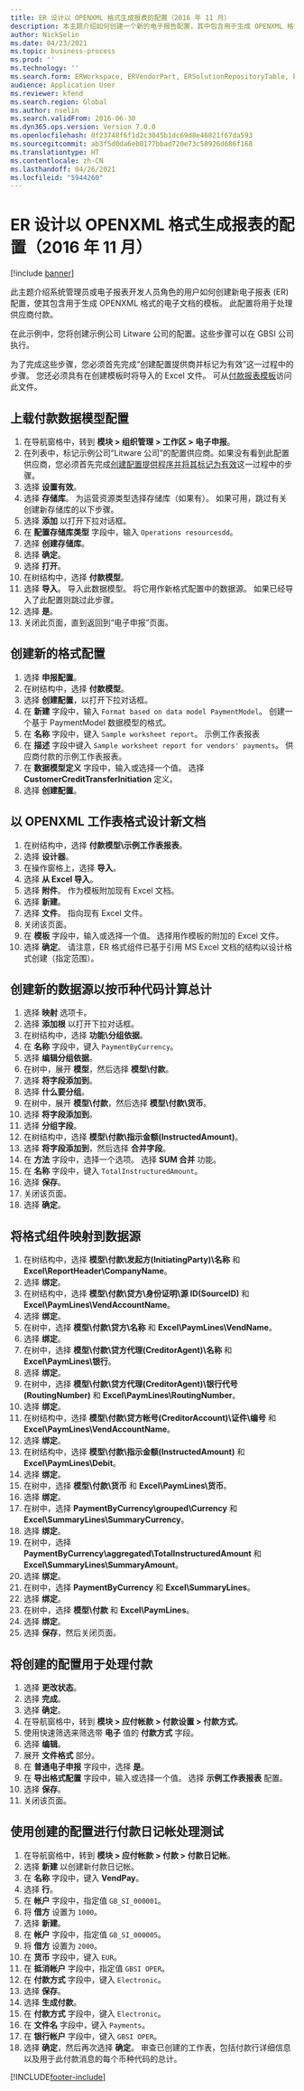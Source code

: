 ```yaml
---
title: ER 设计以 OPENXML 格式生成报表的配置（2016 年 11 月）
description: 本主题介绍如何创建一个新的电子报告配置，其中包含用于生成 OPENXML 格式的电子文档的模板。
author: NickSelin
ms.date: 04/23/2021
ms.topic: business-process
ms.prod: ''
ms.technology: ''
ms.search.form: ERWorkspace, ERVendorPart, ERSolutionRepositoryTable, ERSolutionRepositoryCreateDropDialog, ERSolutionImport,  ERSolutionTable, ERSolutionCreateDropDialog, EROperationDesigner, ERDataSourceAddDropDialog, ERModelGroupByFunctionEditor, VendPaymMode, LedgerJournalTable, LedgerJournalTransVendPaym
audience: Application User
ms.reviewer: kfend
ms.search.region: Global
ms.author: nselin
ms.search.validFrom: 2016-06-30
ms.dyn365.ops.version: Version 7.0.0
ms.openlocfilehash: 0f23748f6f1d2c3045b1dc69d8e46821f67da593
ms.sourcegitcommit: ab3f5d0da6eb0177bbad720e73c58926d686f168
ms.translationtype: HT
ms.contentlocale: zh-CN
ms.lasthandoff: 04/26/2021
ms.locfileid: "5944260"
---
```

# <a name="er-design-a-configuration-for-generating-reports-in-openxml-format-november-2016"></a>ER 设计以 OPENXML 格式生成报表的配置（2016 年 11 月）

[!include [banner](../../includes/banner.md)]

此主题介绍系统管理员或电子报表开发人员角色的用户如何创建新电子报表 (ER) 配置，使其包含用于生成 OPENXML 格式的电子文档的模板。 此配置将用于处理供应商付款。

在此示例中，您将创建示例公司 Litware 公司的配置。这些步骤可以在 GBSI 公司执行。

为了完成这些步骤，您必须首先完成“创建配置提供商并标记为有效”这一过程中的步骤。 您还必须具有在创建模板时将导入的 Excel 文件。 可从[付款报表模板](https://download.microsoft.com/download/3/f/0/3f0658b2-042c-43cf-a776-0f4c7f7cfe4e/SampleVendPaymWsReport.xlsx)访问此文件。


## <a name="upload-the-payments-data-model-configuration"></a>上载付款数据模型配置
1. 在导航窗格中，转到 **模块 > 组织管理 > 工作区 > 电子申报**。
2. 在列表中，标记示例公司“Litware 公司”的配置供应商。如果没有看到此配置供应商，您必须首先完成[创建配置提供程序并将其标记为有效](er-configuration-provider-mark-it-active-2016-11.md)这一过程中的步骤。
3. 选择 **设置有效**。
4. 选择 **存储库**。 为运营资源类型选择存储库（如果有）。 如果可用，跳过有关创建新存储库的以下步骤。  
5. 选择 **添加** 以打开下拉对话框。
6. 在 **配置存储库类型** 字段中，输入 `Operations resourcesdd`。
7. 选择 **创建存储库**。
8. 选择 **确定**。
9. 选择 **打开**。
10. 在树结构中，选择 **付款模型**。
11. 选择 **导入**。 导入此数据模型。 将它用作新格式配置中的数据源。 如果已经导入了此配置则跳过此步骤。  
12. 选择 **是**。
13. 关闭此页面，直到返回到“电子申报”页面。

## <a name="create-a-new-format-configuration"></a>创建新的格式配置
1. 选择 **申报配置**。
2. 在树结构中，选择 **付款模型**。
3. 选择 **创建配置**，以打开下拉对话框。
4. 在 **新建** 字段中，输入 `Format based on data model PaymentModel`。 创建一个基于 PaymentModel 数据模型的格式。
5. 在 **名称** 字段中，键入 `Sample worksheet report`。 示例工作表报表  
6. 在 **描述** 字段中键入 `Sample worksheet report for vendors' payments`。 供应商付款的示例工作表报表。  
7. 在 **数据模型定义** 字段中，输入或选择一个值。 选择 **CustomerCreditTransferInitiation** 定义。  
8. 选择 **创建配置**。

## <a name="design-a-new-document-in-openxml-worksheet-format"></a>以 OPENXML 工作表格式设计新文档
1. 在树结构中，选择 **付款模型\示例工作表报表**。
2. 选择 **设计器**。
3. 在操作窗格上，选择 **导入**。
4. 选择 **从 Excel 导入**。
5. 选择 **附件**。 作为模板附加现有 Excel 文档。  
6. 选择 **新建**。
7. 选择 **文件**。 指向现有 Excel 文件。  
8. 关闭该页面。
9. 在 **模板** 字段中，输入或选择一个值。 选择用作模板的附加的 Excel 文件。  
10. 选择 **确定**。 请注意，ER 格式组件已基于引用 MS Excel 文档的结构以设计格式创建（指定范围）。  

## <a name="create-a-new-data-source-to-calculate-totals-by-currency-codes"></a>创建新的数据源以按币种代码计算总计
1. 选择 **映射** 选项卡。
2. 选择 **添加根** 以打开下拉对话框。
3. 在树结构中，选择 **功能\分组依据**。
4. 在 **名称** 字段中，键入 `PaymentByCurrency`。
5. 选择 **编辑分组依据**。
6. 在树中，展开 **模型**，然后选择 **模型\付款**。
7. 选择 **将字段添加到**。
8. 选择 **什么要分组**。
9. 在树中，展开 **模型\付款**，然后选择 **模型\付款\货币**。
10. 选择 **将字段添加到**。
11. 选择 **分组字段**。
12. 在树结构中，选择 **模型\付款\指示金额(InstructedAmount)**。
13. 选择 **将字段添加到**，然后选择 **合并字段**。
14. 在 **方法** 字段中，选择一个选项。 选择 **SUM 合并** 功能。  
15. 在 **名称** 字段中，键入 `TotalInstructuredAmount`。
16. 选择 **保存**。
17. 关闭该页面。
18. 选择 **确定**。

## <a name="map-format-components-to-data-sources"></a>将格式组件映射到数据源
1. 在树结构中，选择 **模型\付款\发起方(InitiatingParty)\名称** 和 **Excel\ReportHeader\CompanyName**。
2. 选择 **绑定**。
3. 在树结构中，选择 **模型\付款\贷方\身份证明\源 ID(SourceID)** 和 **Excel\PaymLines\VendAccountName**。
4. 选择 **绑定**。
5. 在树中，选择 **模型\付款\贷方\名称** 和 **Excel\PaymLines\VendName**。
6. 选择 **绑定**。
7. 在树中，选择 **模型\付款\贷方代理(CreditorAgent)\名称** 和 **Excel\PaymLines\银行**。
8. 选择 **绑定**。
9. 在树中，选择 **模型\付款\贷方代理(CreditorAgent)\银行代号(RoutingNumber)** 和 **Excel\PaymLines\RoutingNumber**。
10. 选择 **绑定**。
11. 在树结构中，选择 **模型\付款\贷方帐号(CreditorAccount)\证件\编号** 和 **Excel\PaymLines\VendAccountName**。
12. 选择 **绑定**。
13. 在树结构中，选择 **模型\付款\指示金额(InstructedAmount)** 和 **Excel\PaymLines\Debit**。
14. 选择 **绑定**。
15. 在树中，选择 **模型\付款\货币** 和 **Excel\PaymLines\货币**。
16. 选择 **绑定**。
17. 在树中，选择 **PaymentByCurrency\grouped\Currency** 和 **Excel\SummaryLines\SummaryCurrency**。
18. 选择 **绑定**。
19. 在树中，选择 **PaymentByCurrency\aggregated\TotalInstructuredAmount** 和 **Excel\SummaryLines\SummaryAmount**。
20. 选择 **绑定**。
21. 在树中，选择 **PaymentByCurrency** 和 **Excel\SummaryLines**。
22. 选择 **绑定**。
23. 在树中，选择 **模型\付款** 和 **Excel\PaymLines**。
24. 选择 **绑定**。
25. 选择 **保存**，然后关闭页面。

## <a name="use-the-created-configuration-for-payments-processing"></a>将创建的配置用于处理付款
1. 选择 **更改状态**。
2. 选择 **完成**。
3. 选择 **确定**。
4. 在导航窗格中，转到 **模块 > 应付帐款 > 付款设置 > 付款方式**。
5. 使用快速筛选来筛选带 **电子** 值的 **付款方式** 字段。
6. 选择 **编辑**。
7. 展开 **文件格式** 部分。
8. 在 **普通电子申报** 字段中，选择 **是**。
9. 在 **导出格式配置** 字段中，输入或选择一个值。 选择 **示例工作表报表** 配置。  
10. 选择 **保存**。
11. 关闭该页面。

## <a name="use-the-created-configuration-for-testing-of-payment-journals-processing"></a>使用创建的配置进行付款日记帐处理测试
1. 在导航窗格中，转到 **模块 > 应付帐款 > 付款 > 付款日记帐**。
2. 选择 **新建** 以创建新付款日记帐。
3. 在 **名称** 字段中，键入 **VendPay**。
4. 选择 **行**。
5. 在 **帐户** 字段中，指定值 `GB_SI_000001`。
6. 将 **借方** 设置为 `1000`。
7. 选择 **新建**。
8. 在 **帐户** 字段中，指定值 `GB_SI_000005`。
9. 将 **借方** 设置为 `2000`。
10. 在 **货币** 字段中，键入 `EUR`。
11. 在 **抵消帐户** 字段中，指定值 `GBSI OPER`。
12. 在 **付款方式** 字段中，键入 `Electronic`。
13. 选择 **保存**。
14. 选择 **生成付款**。
15. 在 **付款方式** 字段中，键入 `Electronic`。
16. 在 **文件名** 字段中，键入 `Payments`。
17. 在 **银行帐户** 字段中，键入 `GBSI OPER`。
18. 选择 **确定**，然后再次选择 **确定**。 审查已创建的工作表，包括付款行详细信息以及用于此付款消息的每个币种代码的总计。  



[!INCLUDE[footer-include](../../../../includes/footer-banner.md)]
